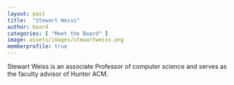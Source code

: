 ```yaml
---
layout: post
title:  "Stewart Weiss"
author: board
categories: [ "Meet the Board" ]
image: assets/images/stewartweiss.png
memberprofile: true
---
```


Stewart Weiss is an associate Professor of computer science and serves as the faculty advisor of Hunter ACM.
